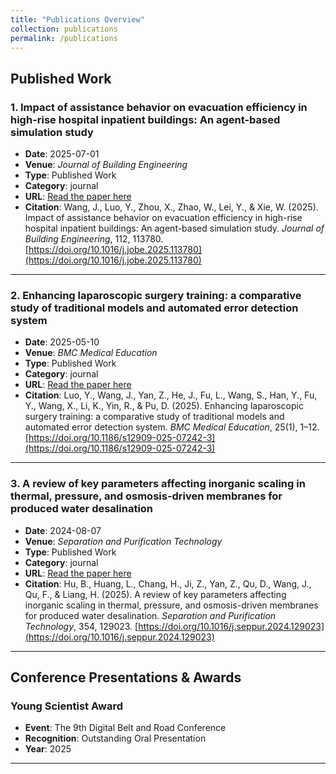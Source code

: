 ```yaml
---
title: "Publications Overview"
collection: publications
permalink: /publications
---
```


## Published Work

### 1. Impact of assistance behavior on evacuation efficiency in high-rise hospital inpatient buildings: An agent-based simulation study
- **Date**: 2025-07-01
- **Venue**: *Journal of Building Engineering*
- **Type**: Published Work
- **Category**: journal
- **URL**: [Read the paper here](https://www.sciencedirect.com/science/article/pii/S2352710225011705)
- **Citation**: Wang, J., Luo, Y., Zhou, X., Zhao, W., Lei, Y., & Xie, W. (2025). Impact of assistance behavior on evacuation efficiency in high-rise hospital inpatient buildings: An agent-based simulation study. *Journal of Building Engineering*, 112, 113780. [https://doi.org/10.1016/j.jobe.2025.113780](https://doi.org/10.1016/j.jobe.2025.113780)

---

### 2. Enhancing laparoscopic surgery training: a comparative study of traditional models and automated error detection system
- **Date**: 2025-05-10
- **Venue**: *BMC Medical Education*
- **Type**: Published Work
- **Category**: journal
- **URL**: [Read the paper here](https://bmcmededuc.biomedcentral.com/articles/10.1186/s12909-025-07242-3)
- **Citation**: Luo, Y., Wang, J., Yan, Z., He, J., Fu, L., Wang, S., Han, Y., Fu, Y., Wang, X., Li, K., Yin, R., & Pu, D. (2025). Enhancing laparoscopic surgery training: a comparative study of traditional models and automated error detection system. *BMC Medical Education*, 25(1), 1–12. [https://doi.org/10.1186/s12909-025-07242-3](https://doi.org/10.1186/s12909-025-07242-3)

---

### 3. A review of key parameters affecting inorganic scaling in thermal, pressure, and osmosis-driven membranes for produced water desalination
- **Date**: 2024-08-07
- **Venue**: *Separation and Purification Technology*
- **Type**: Published Work
- **Category**: journal
- **URL**: [Read the paper here](https://www.sciencedirect.com/science/article/pii/S138358662402762X?via%3Dihub)
- **Citation**: Hu, B., Huang, L., Chang, H., Ji, Z., Yan, Z., Qu, D., Wang, J., Qu, F., & Liang, H. (2025). A review of key parameters affecting inorganic scaling in thermal, pressure, and osmosis-driven membranes for produced water desalination. *Separation and Purification Technology*, 354, 129023. [https://doi.org/10.1016/j.seppur.2024.129023](https://doi.org/10.1016/j.seppur.2024.129023)

---

## Conference Presentations & Awards

### Young Scientist Award
- **Event**: The 9th Digital Belt and Road Conference  
- **Recognition**: Outstanding Oral Presentation  
- **Year**: 2025  

---

